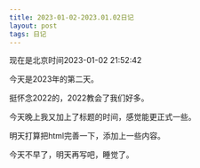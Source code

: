```yaml
---
title: 2023-01-02-2023.01.02日记
layout: post
tags: 日记
---
```

现在是北京时间2023-01-02 21:52:42

今天是2023年的第二天。

挺怀念2022的，2022教会了我们好多。

今天晚上我又加上了标题的时间，感觉能更正式一些。

明天打算把html完善一下，添加上一些内容。

今天不早了，明天再写吧，睡觉了。